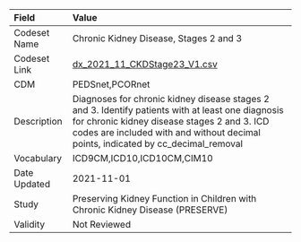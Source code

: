 |Field        |Value                                                                                                                                                                                                                                 |
|:------------|:-------------------------------------------------------------------------------------------------------------------------------------------------------------------------------------------------------------------------------------|
|Codeset Name |Chronic Kidney Disease, Stages 2 and 3                                                                                                                                                                                                |
|Codeset Link |[dx_2021_11_CKDStage23_V1.csv](https://github.com/PEDSnet/Variable-Dictionary/blob/main/conditions/dx_2021_11_CKDStage23_V1.csv.csv)                                                                                                  |
|CDM          |PEDSnet,PCORnet                                                                                                                                                                                                                       |
|Description  |Diagnoses for chronic kidney disease stages 2 and 3. Identify patients with at least one diagnosis for chronic kidney disease stages 2 and 3. ICD codes are included with and without decimal points, indicated by cc_decimal_removal |
|Vocabulary   |ICD9CM,ICD10,ICD10CM,CIM10                                                                                                                                                                                                            |
|Date Updated |2021-11-01                                                                                                                                                                                                                            |
|Study        |Preserving Kidney Function in Children with Chronic Kidney Disease (PRESERVE)                                                                                                                                                         |
|Validity     |Not Reviewed                                                                                                                                                                                                                          |
